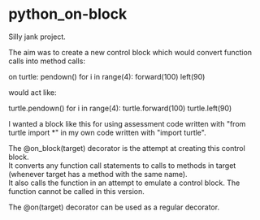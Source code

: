 # python_on-block
Silly jank project.  

The aim was to create a new control block which would convert function calls into method calls:

on turtle:
  pendown()
  for i in range(4):
    forward(100)
    left(90)
    
would act like:

turtle.pendown()
for i in range(4):
  turtle.forward(100)
  turtle.left(90)

I wanted a block like this for using assessment code written with "from turtle import *" in my own code written with "import turtle".



The @on_block(target) decorator is the attempt at creating this control block.  
  It converts any function call statements to calls to methods in target (whenever target has a method with the same name).  
  It also calls the function in an attempt to emulate a control block.  The function cannot be called in this version.  

The @on(target) decorator can be used as a regular decorator.  

